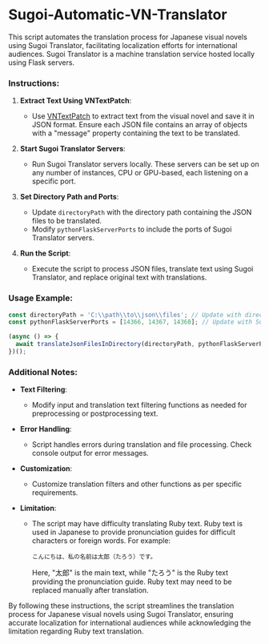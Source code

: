 # Sugoi-Automatic-VN-Translator

This script automates the translation process for Japanese visual novels using Sugoi Translator, facilitating localization efforts for international audiences. Sugoi Translator is a machine translation service hosted locally using Flask servers.

### Instructions:

1. **Extract Text Using VNTextPatch**:
   - Use [VNTextPatch](https://github.com/arcusmaximus/VNTranslationTools) to extract text from the visual novel and save it in JSON format. Ensure each JSON file contains an array of objects with a "message" property containing the text to be translated.

2. **Start Sugoi Translator Servers**:
   - Run Sugoi Translator servers locally. These servers can be set up on any number of instances, CPU or GPU-based, each listening on a specific port.

3. **Set Directory Path and Ports**:
   - Update `directoryPath` with the directory path containing the JSON files to be translated.
   - Modify `pythonFlaskServerPorts` to include the ports of Sugoi Translator servers.

4. **Run the Script**:
   - Execute the script to process JSON files, translate text using Sugoi Translator, and replace original text with translations.

### Usage Example:

```javascript
const directoryPath = 'C:\\path\\to\\json\\files'; // Update with directory path containing JSON files
const pythonFlaskServerPorts = [14366, 14367, 14368]; // Update with Sugoi Translator ports

(async () => {
  await translateJsonFilesInDirectory(directoryPath, pythonFlaskServerPorts);
})();
```

### Additional Notes:

- **Text Filtering**:
  - Modify input and translation text filtering functions as needed for preprocessing or postprocessing text.

- **Error Handling**:
  - Script handles errors during translation and file processing. Check console output for error messages.

- **Customization**:
  - Customize translation filters and other functions as per specific requirements.

- **Limitation**:
  - The script may have difficulty translating Ruby text. Ruby text is used in Japanese to provide pronunciation guides for difficult characters or foreign words. For example:
  
    ```
    こんにちは、私の名前は太郎（たろう）です。
    ```
    
    Here, "太郎" is the main text, while "たろう" is the Ruby text providing the pronunciation guide. Ruby text may need to be replaced manually after translation.

By following these instructions, the script streamlines the translation process for Japanese visual novels using Sugoi Translator, ensuring accurate localization for international audiences while acknowledging the limitation regarding Ruby text translation.
